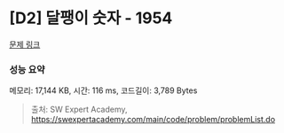 # [D2] 달팽이 숫자 - 1954 

[문제 링크](https://swexpertacademy.com/main/code/problem/problemDetail.do?contestProbId=AV5PobmqAPoDFAUq) 

### 성능 요약

메모리: 17,144 KB, 시간: 116 ms, 코드길이: 3,789 Bytes



> 출처: SW Expert Academy, https://swexpertacademy.com/main/code/problem/problemList.do